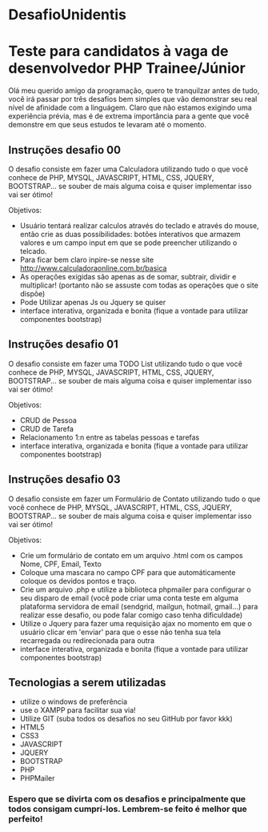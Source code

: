 # DesafioUnidentis
# Teste para candidatos à vaga de desenvolvedor PHP Trainee/Júnior
Olá meu querido amigo da programação, quero te tranquilzar antes de tudo, você irá passar por três desafios bem simples que vão demonstrar seu real nível de afinidade com a linguágem. Claro que não estamos exigindo uma experiência prévia, mas é de extrema importância para a gente que você demonstre em que seus estudos te levaram até o momento.

## Instruções desafio 00
O desafio consiste em fazer uma Calculadora utilizando tudo o que você conhece de PHP, MYSQL, JAVASCRIPT, HTML, CSS, JQUERY, BOOTSTRAP... se souber de mais alguma coisa e quiser implementar isso vai ser ótimo!

Objetivos:
- Usuário tentará realizar calculos através do teclado e através do mouse, então crie as duas possibilidades: botões interativos que armazem valores e um campo input em que se pode preencher utilizando o telcado.
- Para ficar bem claro inpire-se nesse site http://www.calculadoraonline.com.br/basica
- As operações exigidas são apenas as de somar, subtrair, dividir e multiplicar! (portanto não se assuste com todas as operações que o site dispõe)
- Pode Utilizar apenas Js ou Jquery se quiser
- interface interativa, organizada e bonita (fique a vontade para utilizar componentes bootstrap)

## Instruções desafio 01
O desafio consiste em fazer uma TODO List utilizando tudo o que você conhece de PHP, MYSQL, JAVASCRIPT, HTML, CSS, JQUERY, BOOTSTRAP... se souber de mais alguma coisa e quiser implementar isso vai ser ótimo!

Objetivos:
- CRUD de Pessoa
- CRUD de Tarefa
- Relacionamento 1:n entre as tabelas pessoas e tarefas
- interface interativa, organizada e bonita (fique a vontade para utilizar componentes bootstrap)

## Instruções desafio 03
O desafio consiste em fazer um Formulário de Contato utilizando tudo o que você conhece de PHP, MYSQL, JAVASCRIPT, HTML, CSS, JQUERY, BOOTSTRAP... se souber de mais alguma coisa e quiser implementar isso vai ser ótimo!

Objetivos:
- Crie um formulário de contato em um arquivo .html com os campos Nome, CPF, Email, Texto
- Coloque uma mascara no campo CPF para que automáticamente coloque os devidos pontos e traço.
- Crie um arquivo .php e utilize a biblioteca phpmailer para configurar o seu disparo de email (você pode criar uma conta teste em alguma plataforma servidora de email (sendgrid, mailgun, hotmail, gmail...) para realizar esse desafio, ou pode falar comigo caso tenha dificuldade)
- Utilize o Jquery para fazer uma requisição ajax no momento em que o usuário clicar em 'enviar' para que o esse não tenha sua tela recarregada ou redirecionada para outra
- interface interativa, organizada e bonita (fique a vontade para utilizar componentes bootstrap)


## Tecnologias a serem utilizadas
- utilize o windows de preferência
- use o XAMPP para facilitar sua via!
- Utilize GIT (suba todos os desafios no seu GitHub por favor kkk)
- HTML5
- CSS3
- JAVASCRIPT
- JQUERY
- BOOTSTRAP
- PHP
- PHPMailer

### Espero que se divirta com os desafios e principalmente que todos consigam cumprí-los. Lembrem-se feito é melhor que perfeito!
